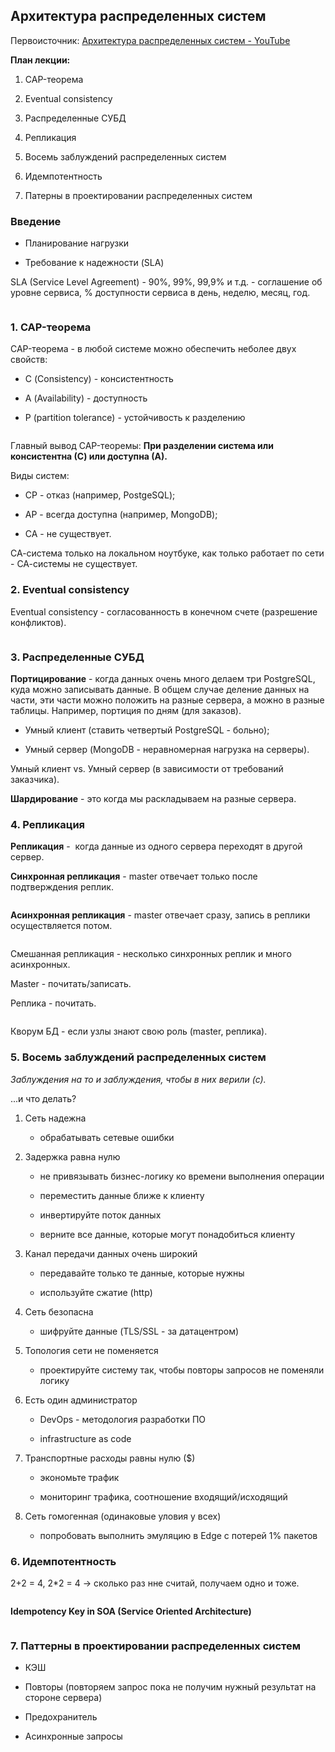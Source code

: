 ## Архитектура распределенных систем

Первоисточник: [Архитектура распределенных систем - YouTube](https://www.youtube.com/watch?v=VoDGD_-d-Sg)

**План лекции:**

1. CAP-теорема

2. Eventual consistency

3. Распределенные СУБД

4. Репликация

5. Восемь заблуждений распределенных систем

6. Идемпотентность

7. Патерны в проектировании распределенных систем

### Введение

- Планирование нагрузки

- Требование к надежности (SLA)

SLA (Service Level Agreement) - 90%, 99%, 99,9% и т.д. - соглашение об уровне сервиса, % доступности сервиса в день, неделю, месяц, год.

<img src="file:///home/vibo/Pictures/GlobalMarkText/2022-08-30-22-32-51-image.png" title="" alt="" data-align="center">

### 1. CAP-теорема

CAP-теорема - в любой системе можно обеспечить неболее двух свойств:

- С (Consistency) - консистентность

- А (Availability) - доступность

- Р (partition tolerance) - устойчивость к разделению

<img src="file:///home/vibo/Pictures/GlobalMarkText/2022-08-30-22-36-14-image.png" title="" alt="" data-align="center">

Главный вывод CAP-теоремы: **При разделении система или консистентна (С) или доступна (А).**

Виды систем:

- CP - отказ (например, PostgeSQL);

- АР - всегда доступна (например, MongoDB);

- СА - не существует.

СА-система только на локальном ноутбуке, как только работает по сети - СА-системы не существует.

### 2. Eventual consistency

Eventual consistency - согласованность в конечном счете (разрешение конфликтов).

<img src="file:///home/vibo/Pictures/GlobalMarkText/2022-08-30-22-47-53-image.png" title="" alt="" data-align="center">

### 3. Распределенные СУБД

**Портицирование** - когда данных очень много делаем три PostgreSQL, куда можно записывать данные. В общем случае деление данных на части, эти части можно положить на разные сервера, а можно в разные таблицы. Например, портиция по дням (для заказов).

- Умный клиент (ставить четвертый PostgreSQL - больно);

- Умный сервер (MongoDB - неравномерная нагрузка на серверы).

Умный клиент vs. Умный сервер (в зависимости от требований заказчика).

**Шардирование** - это когда мы раскладываем на разные сервера.

### 4. Репликация

**Репликация** -   когда данные из одного сервера переходят в другой сервер.

**Синхронная репликация** - master отвечает только после подтверждения реплик.

<img src="file:///home/vibo/Pictures/GlobalMarkText/2022-08-30-22-58-58-image.png" title="" alt="" data-align="center">

**Асинхронная репликация** - master отвечает сразу, запись в реплики осуществляется потом.

<img src="file:///home/vibo/Pictures/GlobalMarkText/2022-08-30-23-00-01-image.png" title="" alt="" data-align="center">

Смешанная репликация - несколько синхронных реплик и много асинхронных. 

Master - почитать/записать.

Реплика - почитать.

<img src="file:///home/vibo/Pictures/GlobalMarkText/2022-08-30-23-01-06-image.png" title="" alt="" data-align="center">

Кворум БД - если узлы знают свою роль (master, реплика).

### 5. Восемь заблуждений распределенных систем

*Заблуждения на то и заблуждения, чтобы в них верили (с).*

...и что делать?

1. Сеть надежна
   
   - обрабатывать сетевые ошибки

2. Задержка равна нулю
   
   - не привязывать бизнес-логику ко времени выполнения операции
   
   - переместить данные ближе к клиенту
   
   - инвертируйте поток данных
   
   - верните все данные, которые могут понадобиться клиенту

3. Канал передачи данных очень широкий
   
   - передавайте только те данные, которые нужны
   
   - используйте сжатие (http)

4. Сеть безопасна
   
   - шифруйте данные (TLS/SSL - за датацентром)

5. Топология сети не поменяется
   
   - проектируйте систему так, чтобы повторы запросов не поменяли логику

6. Есть один администратор
   
   - DevOps - методология разработки ПО
   
   - infrastructure as code

7. Транспортные расходы равны нулю ($)
   
   - экономьте трафик
   
   - мониторинг трафика, соотношение входящий/исходящий

8. Сеть гомогенная (одинаковые уловия у всех)
   
   - попробовать выполнить эмуляцию в Edge с потерей 1% пакетов 

### 6. Идемпотентность

2+2 = 4, 2*2 = 4 ->  сколько раз нне считай, получаем одно и тоже.

<img src="file:///home/vibo/Pictures/GlobalMarkText/2022-08-30-23-16-18-image.png" title="" alt="" data-align="center">

**Idempotency Key in SOA (Service Oriented Architecture)**

<img title="" src="file:///home/vibo/Pictures/GlobalMarkText/2022-08-30-23-17-12-image.png" alt="" data-align="center">

### 7. Паттерны в проектировании распределенных систем

- КЭШ

- Повторы (повторяем запрос пока не получим нужный результат на стороне сервера)

- Предохранитель

- Асинхронные запросы
